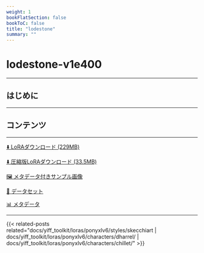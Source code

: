 ```yaml
---
weight: 1
bookFlatSection: false
bookToC: false
title: "lodestone"
summary: ""
---
```


<!--markdownlint-disable MD025 MD033 -->

# lodestone-v1e400

---

## はじめに

---

## コンテンツ

---

[⬇️ LoRAダウンロード (229MB)](https://huggingface.co/rakki194/yt/resolve/main/ponyxl_loras/lodestone-v1e400.safetensors?download=true)

[⬇️ 圧縮版LoRAダウンロード (33.5MB)](https://huggingface.co/rakki194/yt/resolve/main/ponyxl_loras_shrunk_2/lodestone-v1e400_frockpt1_th-3.55.safetensors?download=true)

[🖼️ メタデータ付きサンプル画像](https://huggingface.co/k4d3/yiff_toolkit/tree/main/static/{})

[📐 データセット](<https://huggingface.co/datasets/k4d3/furry/tree/main/lodestone>)

[📊 メタデータ](https://huggingface.co/k4d3/yiff_toolkit/raw/main/ponyxl_loras/lodestone-v1e400.json)

---

<!--
HUGO_SEARCH_EXCLUDE_START
-->
{{< related-posts related="docs/yiff_toolkit/loras/ponyxlv6/styles/skecchiart | docs/yiff_toolkit/loras/ponyxlv6/characters/dharrel/ | docs/yiff_toolkit/loras/ponyxlv6/characters/chillet/" >}}
<!--
HUGO_SEARCH_EXCLUDE_END
-->
